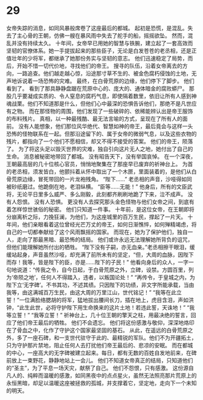 # 29

女帝失踪的消息，如同风暴般席卷了这座最后的都城。
起初是恐慌，是混乱。失去了主心骨的王朝，仿佛一艘在暴风雨中失去了舵手的船，摇摇欲坠。
然而，混乱并没有持续太久。
十年间，女帝早已用她的智慧与铁腕，建立起了一套高效而坚韧的官僚体系。她一手提拔起来的那些臣子，无论是白发苍苍的老丞相，还是正值壮年的少将军，都继承了她那份务实与坚韧的意志。
他们迅速稳定了局势，而后，开始不惜一切代价地，寻找他们的帝王。
搜寻的队伍，沿着女帝离去的方向，一路追查。他们越走越心惊，沿途那寸草不生的、被金色腐朽侵蚀的土地，无声地诉说着一场恐怖的灾难。
最终，在白骨荒原的边缘，他们停下了脚步。
他们看到了。
看到了那具静静盘踞在荒原中心的、庞大的、通体暗金的腐败蟒尸。
那股几乎要凝成实质的、令人窒息的腐朽气息，即使隔着数里，依旧让所有人感到神魂战栗。他们不知道那是什么，但他们心中最深的恐惧告诉他们，那绝不是凡世应有之物。
而在那怪物的周围，他们发现了一些破碎的、依稀能辨认出是帝王服饰的布料残片。
真相，以一种最残酷、最无法言喻的方式，呈现在了所有人的面前。
没有人能想象，他们那位风华绝代、智慧如神的帝王，最后竟会与这样一头恐怖的怪物联系在一起。但那沿途留下的、属于女帝的微弱气息，以及这些衣物的残片，都指向了一个他们不愿相信，却又不得不接受的答案。
他们的帝王，陨落了。
为了将这头足以毁灭世界的灾难，独自引向这片无人之地，她付出了自己的生命。
消息被秘密地带回了都城。
没有昭告天下，没有举国哀悼。
在一个深夜，王朝最高层的几十位核心官员，悄悄地聚集在了那座早已废弃的祈神台上。
为首的老丞相，须发皆白，他颤抖着从怀中取出了一个木匣，里面装着的，是他们从白骨荒原边缘，冒死带回的一片龙袍残角。
“陛下……”
老丞相的声音，沙哑得如同被砂纸磨过。他跪倒在地，老泪纵横。
“臣等……无能！”
他身后，所有的文臣武将，无论平日里多么威严、多么刚毅，此刻都齐刷刷地跪了下来，泣不成声。
没有人怨恨。
没有人恐惧。
更没有人去探究那头金色怪物与他们女帝之间，到底有着怎样惊世骇俗的秘密。
他们只知道一件事。
十年前，是这位女帝，在王朝即将分崩离析之际，力挽狂澜，为他们，为这座城里的百万生民，撑起了一片天。
十年间，他们亲眼看着这位曾经光芒万丈的帝王，如何日渐憔悴，如何殚精竭虑，将自己的一切都奉献给了这个风雨飘摇的国家。
而现在，她为了保护他们，独自一人，走向了那最黑暗、最恐怖的结局。
他们或许永远无法理解她所背负的诅咒，但他们能理解她所付出的牺牲。
“陛下没有子嗣，亦无血亲。”老丞相擦干眼泪，缓缓站起身，声音虽然沙哑，却充满了前所未有的坚定，“但，大周的血脉，因陛下而存！我等，皆是陛下的臣，亦是……陛下的子民！”
他看向身后的众人，一字一句地说道：“传我之令，自今日起，于白骨荒原之外，立碑，设禁。方圆百里，列为‘帝陨之地’，任何人不得踏入，违者，以叛国论处！”
“再传令，于皇城之内，为陛下立‘无字碑’。不书其功，不述其绩。只因陛下的功绩，非文字所能承载，当由我等，由这满城百万生民，由这大周的万里江山，世代铭记！”
“我等在此立誓！”一位满脸络腮胡的将军，猛地拔出腰间长刀，插在地上，虎目含泪，声如洪钟，“此生此世，必将守护陛下用生命换来的这片土地！若违此誓，天诛地！”
“我等立誓！”
“我等立誓！”
祈神台上，几十位王朝的擎天之柱，用最决绝的誓言，回应了他们帝王最后的牺牲。
他们不会遗忘。
他们将这份感激与敬仰，深深地烙印在了骨血之中，化作了守护这个国家最坚固的基石。
从此，在遥远的白骨荒原之外，多了一座石碑，和一支世代驻守于此的、最精锐的军队。他们不为开疆拓土，只为守护那片禁地，阻止任何人去打扰他们帝王最后的、悲凉的安眠。
而在都城的中心，一座高大的无字碑被建立起来。每日，都有无数的百姓自发地前来，在碑前放上一束野花，静静地站上一会儿。
他们不知道女帝真正的结局，只知道他们的“圣主”，为了平息一场天灾，献祭了自己。
他们不怨恨，只有感激。
这份源自凡人的、纯粹而温暖的感激，如同黑夜中的点点星火，虽然无法照亮那片荒原上的永恒黑暗，却足以温暖这座被拯救的孤城，并支撑着它，坚定地，走向下一个未知的明天。
